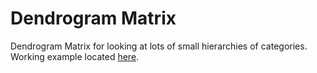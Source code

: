# Dendrogram Matrix
Dendrogram Matrix for looking at lots of small hierarchies of categories.  Working example located [here](http://www.animatedcreations.net/d3/dendrogram-matrix/small_tree.html).
